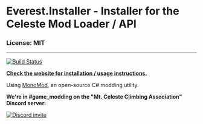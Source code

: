 # Everest.Installer - Installer for the Celeste Mod Loader / API

### License: MIT

----

[![Build Status](https://travis-ci.org/EverestAPI/Everest.Installer.svg?branch=master)](https://travis-ci.org/EverestAPI/Everest.Installer)

[**Check the website for installation / usage instructions.**](https://everestapi.github.io/)

Using [MonoMod](https://github.com/0x0ade/MonoMod), an open-source C# modding utility.

**We're in #game_modding on the "Mt. Celeste Climbing Association" Discord server:**

[![Discord invite](github/invite.png)](https://discord.gg/6qjaePQ)
